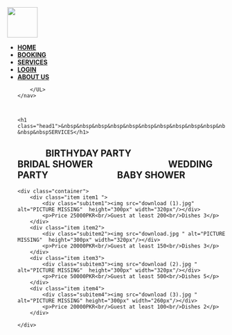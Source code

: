 <!DOCTYPE html>
<html lang="en">
<head>
    <meta charset="UTF-8">
    <meta name="viewport" content="width=device-width, initial-scale=1.0">
    <title>SERVICES</title>
    <link rel="stylesheet" href="SERVICES.CSS">
    <link rel="icon" href="Vector (2).png">
</head>
<body>
    <nav>
        <img src="Vector (3).png" height="70PX"/>
        <UL>
            <li > <a href="DELTA.HTML" ><b>HOME</b></a></li> 
            <li > <a href="booking.html" ><b>BOOKING</b></a></li> 
            <li> <a href="services.html" ><b>SERVICES</b></a></li> 
            <li> <a href="login.html" ><b>LOGIN</b></a></li> 
            <li> <a href="about us.html" ><b>ABOUT US</b></a></li> 
         
        </UL>  
    </nav>
    
    
    
    <h1 class="head1">&nbsp&nbsp&nbsp&nbsp&nbsp&nbsp&nbsp&nbsp&nbsp&nbsp&nbsp&nbsp&nbsp&nbsp&nbsp&nbsp&nbsp&nbsp&nbsp&nbsp&nbsp&nbsp&nbsp&nbsp&nbsp&nbsp&nbsp&nbsp&nbsp&nbsp&nbsp&nbsp&nbsp&nbsp&nbsp&nbsp&nbsp&nbsp&nbsp&nbsp&nbsp&nbsp&nbsp&nbsp&nbsp&nbsp&nbsp&nbsp&nbsp&nbsp&nbsp&nbsp&nbsp &nbsp&nbspSERVICES</h1>
   
   <h2>&nbsp&nbsp&nbsp&nbsp&nbsp&nbsp &nbsp&nbsp&nbsp&nbsp&nbsp&nbspBIRTHYDAY PARTY &nbsp&nbsp&nbsp&nbsp&nbsp&nbsp&nbsp&nbsp&nbsp&nbsp&nbsp&nbsp&nbsp&nbsp&nbsp&nbsp&nbsp&nbsp&nbsp&nbsp&nbsp&nbsp&nbsp&nbsp&nbsp&nbsp&nbsp&nbsp&nbsp&nbsp&nbsp&nbsp&nbsp&nbsp&nbsp&nbsp BRIDAL SHOWER &nbsp&nbsp&nbsp&nbsp&nbsp&nbsp&nbsp&nbsp&nbsp&nbsp&nbsp&nbsp&nbsp&nbsp&nbsp&nbsp&nbsp&nbsp&nbsp&nbsp&nbsp&nbsp&nbsp&nbsp&nbsp&nbsp&nbsp&nbsp&nbsp&nbsp&nbsp&nbsp&nbsp WEDDING PARTY &nbsp&nbsp&nbsp&nbsp&nbsp&nbsp&nbsp&nbsp&nbsp&nbsp&nbsp&nbsp&nbsp&nbsp&nbsp&nbsp&nbsp&nbsp&nbsp&nbsp&nbsp&nbsp&nbsp&nbsp&nbsp&nbsp&nbsp&nbsp&nbsp&nbsp BABY SHOWER </h2>
   
   
    <div class="container">
        <div class="item item1 ">
            <div class="subitem1"><img src="download (1).jpg" alt="PICTURE MISSING"  height="300px" width="320px"/></div>
            <p>Price 25000PKR<br/>Guest at least 200<br/>Dishes 3</p>
        </div>
        <div class="item item2">
            <div class="subitem2"><img src="download.jpg " alt="PICTURE MISSING"  height="300px" width="320px"/></div>
            <p>Price 20000PKR<br/>Guest at least 150<br/>Dishes 3</p>
        </div>
        <div class="item item3">
            <div class="subitem3"><img src="download (2).jpg " alt="PICTURE MISSING"  height="300px" width="320px"/></div>
            <p>Price 50000PKR<br/>Guest at least 500<br/>Dishes 5</p>
        </div>
        <div class="item item4">
            <div class="subitem4"><img src="download (3).jpg " alt="PICTURE MISSING" height="300px" width="260px"/></div>
            <p>Price 20000PKR<br/>Guest at least 100<br/>Dishes 2</p>
        </div>
      
    </div>
</body>
</html>
